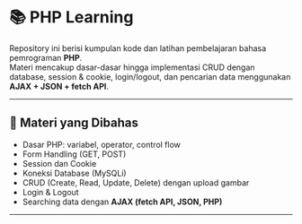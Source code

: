 # 📚 PHP Learning

Repository ini berisi kumpulan kode dan latihan pembelajaran bahasa pemrograman **PHP**.  
Materi mencakup dasar-dasar hingga implementasi CRUD dengan database, session & cookie, login/logout, dan pencarian data menggunakan **AJAX + JSON + fetch API**.

---

## 🚀 Materi yang Dibahas
- Dasar PHP: variabel, operator, control flow
- Form Handling (GET, POST)
- Session dan Cookie
- Koneksi Database (MySQLi)
- CRUD (Create, Read, Update, Delete) dengan upload gambar
- Login & Logout
- Searching data dengan **AJAX (fetch API, JSON, PHP)**

---
